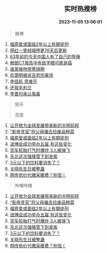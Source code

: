 <div align="center"><h2>实时热搜榜</h2><h4>2023-11-05 13:06:01</h4></div>

> 微博  

1. [福原爱或面临2年以上有期徒刑](https://s.weibo.com/weibo?q=%23%E7%A6%8F%E5%8E%9F%E7%88%B1%E6%88%96%E9%9D%A2%E4%B8%B42%E5%B9%B4%E4%BB%A5%E4%B8%8A%E6%9C%89%E6%9C%9F%E5%BE%92%E5%88%91%23&t=31&band_rank=1&Refer=top)<br />
2. [网红一笑倾城停更76天后更新](https://s.weibo.com/weibo?q=%23%E7%BD%91%E7%BA%A2%E4%B8%80%E7%AC%91%E5%80%BE%E5%9F%8E%E5%81%9C%E6%9B%B476%E5%A4%A9%E5%90%8E%E6%9B%B4%E6%96%B0%23&t=31&band_rank=2&Refer=top)<br />
3. [63年前的今天中国人有了自己的导弹](https://s.weibo.com/weibo?q=%2363%E5%B9%B4%E5%89%8D%E7%9A%84%E4%BB%8A%E5%A4%A9%E4%B8%AD%E5%9B%BD%E4%BA%BA%E6%9C%89%E4%BA%86%E8%87%AA%E5%B7%B1%E7%9A%84%E5%AF%BC%E5%BC%B9%23&t=31&band_rank=3&Refer=top)<br />
4. [肺部CT报告中有些字眼可能是癌](https://s.weibo.com/weibo?q=%23%E8%82%BA%E9%83%A8CT%E6%8A%A5%E5%91%8A%E4%B8%AD%E6%9C%89%E4%BA%9B%E5%AD%97%E7%9C%BC%E5%8F%AF%E8%83%BD%E6%98%AF%E7%99%8C%23&t=31&band_rank=4&Refer=top)<br />
5. [谁家接吻带墨镜啊](https://s.weibo.com/weibo?q=%23%E8%B0%81%E5%AE%B6%E6%8E%A5%E5%90%BB%E5%B8%A6%E5%A2%A8%E9%95%9C%E5%95%8A%23&t=31&band_rank=5&Refer=top)<br />
6. [俞灏明被说丑悲伤离场](https://s.weibo.com/weibo?q=%23%E4%BF%9E%E7%81%8F%E6%98%8E%E8%A2%AB%E8%AF%B4%E4%B8%91%E6%82%B2%E4%BC%A4%E7%A6%BB%E5%9C%BA%23&t=31&band_rank=6&Refer=top)<br />
7. [李佳航 意难平](https://s.weibo.com/weibo?q=%E6%9D%8E%E4%BD%B3%E8%88%AA%20%E6%84%8F%E9%9A%BE%E5%B9%B3&t=31&band_rank=7&Refer=top)<br />
8. [还我毛利兰](https://s.weibo.com/weibo?q=%E8%BF%98%E6%88%91%E6%AF%9B%E5%88%A9%E5%85%B0&t=31&band_rank=8&Refer=top)<br />
9. [李善均承认吸毒](https://s.weibo.com/weibo?q=%23%E6%9D%8E%E5%96%84%E5%9D%87%E6%89%BF%E8%AE%A4%E5%90%B8%E6%AF%92%23&t=31&band_rank=9&Refer=top)<br />

> 知乎  


> 百度  

1. [让开放为全球发展带来新的光明前程](https://www.baidu.com/s?wd=%E8%AE%A9%E5%BC%80%E6%94%BE%E4%B8%BA%E5%85%A8%E7%90%83%E5%8F%91%E5%B1%95%E5%B8%A6%E6%9D%A5%E6%96%B0%E7%9A%84%E5%85%89%E6%98%8E%E5%89%8D%E7%A8%8B&sa=fyb_news&rsv_dl=fyb_news)<br />
2. [“影帝贪官”将父母骗去捡废品种菜](https://www.baidu.com/s?wd=%E2%80%9C%E5%BD%B1%E5%B8%9D%E8%B4%AA%E5%AE%98%E2%80%9D%E5%B0%86%E7%88%B6%E6%AF%8D%E9%AA%97%E5%8E%BB%E6%8D%A1%E5%BA%9F%E5%93%81%E7%A7%8D%E8%8F%9C&sa=fyb_news&rsv_dl=fyb_news)<br />
3. [福原爱或面临2年以上有期徒刑](https://www.baidu.com/s?wd=%E7%A6%8F%E5%8E%9F%E7%88%B1%E6%88%96%E9%9D%A2%E4%B8%B42%E5%B9%B4%E4%BB%A5%E4%B8%8A%E6%9C%89%E6%9C%9F%E5%BE%92%E5%88%91&sa=fyb_news&rsv_dl=fyb_news)<br />
4. [进博会成功举办五届 有这些变化](https://www.baidu.com/s?wd=%E8%BF%9B%E5%8D%9A%E4%BC%9A%E6%88%90%E5%8A%9F%E4%B8%BE%E5%8A%9E%E4%BA%94%E5%B1%8A+%E6%9C%89%E8%BF%99%E4%BA%9B%E5%8F%98%E5%8C%96&sa=fyb_news&rsv_dl=fyb_news)<br />
5. [货车轮胎打气时爆炸 3人被弹飞](https://www.baidu.com/s?wd=%E8%B4%A7%E8%BD%A6%E8%BD%AE%E8%83%8E%E6%89%93%E6%B0%94%E6%97%B6%E7%88%86%E7%82%B8+3%E4%BA%BA%E8%A2%AB%E5%BC%B9%E9%A3%9E&sa=fyb_news&rsv_dl=fyb_news)<br />
6. [东北这次强降雪下到发紫](https://www.baidu.com/s?wd=%E4%B8%9C%E5%8C%97%E8%BF%99%E6%AC%A1%E5%BC%BA%E9%99%8D%E9%9B%AA%E4%B8%8B%E5%88%B0%E5%8F%91%E7%B4%AB&sa=fyb_news&rsv_dl=fyb_news)<br />
7. [3元以下的饮料要消失了？](https://www.baidu.com/s?wd=3%E5%85%83%E4%BB%A5%E4%B8%8B%E7%9A%84%E9%A5%AE%E6%96%99%E8%A6%81%E6%B6%88%E5%A4%B1%E4%BA%86%EF%BC%9F&sa=fyb_news&rsv_dl=fyb_news)<br />
8. [关晓彤生日被整蛊](https://www.baidu.com/s?wd=%E5%85%B3%E6%99%93%E5%BD%A4%E7%94%9F%E6%97%A5%E8%A2%AB%E6%95%B4%E8%9B%8A&sa=fyb_news&rsv_dl=fyb_news)<br />
9. [网传低价代缴采暖费？别信！](https://www.baidu.com/s?wd=%E7%BD%91%E4%BC%A0%E4%BD%8E%E4%BB%B7%E4%BB%A3%E7%BC%B4%E9%87%87%E6%9A%96%E8%B4%B9%EF%BC%9F%E5%88%AB%E4%BF%A1%EF%BC%81&sa=fyb_news&rsv_dl=fyb_news)<br />

> 哔哩哔哩  

1. [让开放为全球发展带来新的光明前程](https://www.baidu.com/s?wd=%E8%AE%A9%E5%BC%80%E6%94%BE%E4%B8%BA%E5%85%A8%E7%90%83%E5%8F%91%E5%B1%95%E5%B8%A6%E6%9D%A5%E6%96%B0%E7%9A%84%E5%85%89%E6%98%8E%E5%89%8D%E7%A8%8B&sa=fyb_news&rsv_dl=fyb_news)<br />
2. [“影帝贪官”将父母骗去捡废品种菜](https://www.baidu.com/s?wd=%E2%80%9C%E5%BD%B1%E5%B8%9D%E8%B4%AA%E5%AE%98%E2%80%9D%E5%B0%86%E7%88%B6%E6%AF%8D%E9%AA%97%E5%8E%BB%E6%8D%A1%E5%BA%9F%E5%93%81%E7%A7%8D%E8%8F%9C&sa=fyb_news&rsv_dl=fyb_news)<br />
3. [福原爱或面临2年以上有期徒刑](https://www.baidu.com/s?wd=%E7%A6%8F%E5%8E%9F%E7%88%B1%E6%88%96%E9%9D%A2%E4%B8%B42%E5%B9%B4%E4%BB%A5%E4%B8%8A%E6%9C%89%E6%9C%9F%E5%BE%92%E5%88%91&sa=fyb_news&rsv_dl=fyb_news)<br />
4. [进博会成功举办五届 有这些变化](https://www.baidu.com/s?wd=%E8%BF%9B%E5%8D%9A%E4%BC%9A%E6%88%90%E5%8A%9F%E4%B8%BE%E5%8A%9E%E4%BA%94%E5%B1%8A+%E6%9C%89%E8%BF%99%E4%BA%9B%E5%8F%98%E5%8C%96&sa=fyb_news&rsv_dl=fyb_news)<br />
5. [货车轮胎打气时爆炸 3人被弹飞](https://www.baidu.com/s?wd=%E8%B4%A7%E8%BD%A6%E8%BD%AE%E8%83%8E%E6%89%93%E6%B0%94%E6%97%B6%E7%88%86%E7%82%B8+3%E4%BA%BA%E8%A2%AB%E5%BC%B9%E9%A3%9E&sa=fyb_news&rsv_dl=fyb_news)<br />
6. [东北这次强降雪下到发紫](https://www.baidu.com/s?wd=%E4%B8%9C%E5%8C%97%E8%BF%99%E6%AC%A1%E5%BC%BA%E9%99%8D%E9%9B%AA%E4%B8%8B%E5%88%B0%E5%8F%91%E7%B4%AB&sa=fyb_news&rsv_dl=fyb_news)<br />
7. [3元以下的饮料要消失了？](https://www.baidu.com/s?wd=3%E5%85%83%E4%BB%A5%E4%B8%8B%E7%9A%84%E9%A5%AE%E6%96%99%E8%A6%81%E6%B6%88%E5%A4%B1%E4%BA%86%EF%BC%9F&sa=fyb_news&rsv_dl=fyb_news)<br />
8. [关晓彤生日被整蛊](https://www.baidu.com/s?wd=%E5%85%B3%E6%99%93%E5%BD%A4%E7%94%9F%E6%97%A5%E8%A2%AB%E6%95%B4%E8%9B%8A&sa=fyb_news&rsv_dl=fyb_news)<br />
9. [网传低价代缴采暖费？别信！](https://www.baidu.com/s?wd=%E7%BD%91%E4%BC%A0%E4%BD%8E%E4%BB%B7%E4%BB%A3%E7%BC%B4%E9%87%87%E6%9A%96%E8%B4%B9%EF%BC%9F%E5%88%AB%E4%BF%A1%EF%BC%81&sa=fyb_news&rsv_dl=fyb_news)<br />
